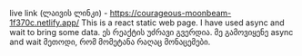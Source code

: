 live link (ლაივის ლინკი) - https://courageous-moonbeam-1f370c.netlify.app/ This is a react static web page. I have used async and wait to bring some data. ეს რეაქტის უძრავი გვერდია. მე გამოვიყენე async and wait მეთოდი, რომ მომეტანა რაღაც მონაცემები.
